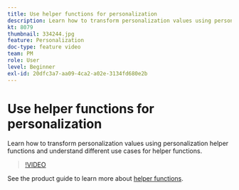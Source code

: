 ```yaml
---
title: Use helper functions for personalization
description: Learn how to transform personalization values using personalization helper functions and understand different use cases for helper functions.
kt: 8079
thumbnail: 334244.jpg
feature: Personalization
doc-type: feature video
team: PM
role: User
level: Beginner
exl-id: 20dfc3a7-aa09-4ca2-a02e-3134fd680e2b
---
```

# Use helper functions for personalization

Learn how to transform personalization values using personalization helper functions and understand different use cases for helper functions.

>[!VIDEO](https://video.tv.adobe.com/v/334244?quality=12)

See the product guide to learn more about [helper functions](https://experienceleague.adobe.com/docs/journey-optimizer/using/personalization/build-expressions/functions/helpers.html?lang=en).
